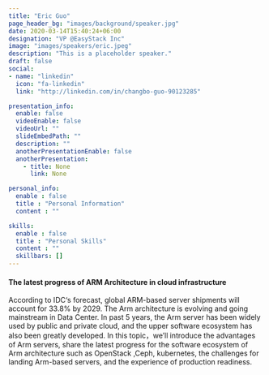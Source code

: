 ```yaml
---
title: "Eric Guo"
page_header_bg: "images/background/speaker.jpg"
date: 2020-03-14T15:40:24+06:00
designation: "VP @EasyStack Inc"
image: "images/speakers/eric.jpeg"
description: "This is a placeholder speaker."
draft: false
social:
- name: "linkedin"
  icon: "fa-linkedin"
  link: "http://linkedin.com/in/changbo-guo-90123285"

presentation_info:
  enable: false
  videoEnable: false
  videoUrl: ""
  slideEmbedPath: ""
  description: ""
  anotherPresentationEnable: false
  anotherPresentation:
    - title: None
      link: None

personal_info:
  enable : false
  title : "Personal Information"
  content : ""

skills:
  enable : false
  title : "Personal Skills"
  content : ""
  skillbars: []
---
```


#### The latest progress of ARM Architecture in cloud infrastructure

According to  IDC‘s forecast, global ARM-based server shipments will account for 33.8% by 2029. The Arm architecture is evolving and going mainstream in Data Center. In past 5 years, the Arm server has been widely used by public and private cloud, and the upper software ecosystem has also been greatly developed.  In this topic，we’ll  introduce the advantages of Arm servers, share the latest progress for the software ecosystem of Arm architecture such as OpenStack ,Ceph, kubernetes,  the challenges for landing Arm-based servers, and the experience of production readiness.
